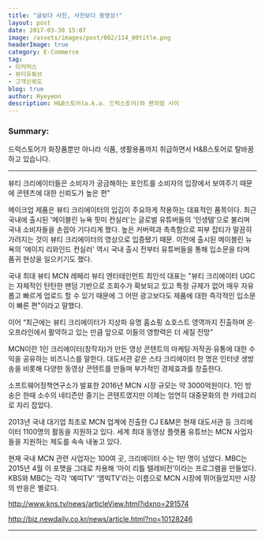 ```yaml
---
title: "글보다 사진, 사진보다 동영상!"
layout: post
date: 2017-03-30 15:07
image: /assets/images/post/002/114_00title.png
headerImage: true
category: E-Commerce
tag:
- 이커머스
- 뷰티유튜브
- 고객신뢰도
blog: true
author: Hyeyeon
description: H&B스토어(a.k.a. 드럭스토어)와 편의점 사이
---
```


### Summary:

드럭스토어가 화장품뿐만 아니라 식품, 생활용품까지 취급하면서 H&B스토어로 탈바꿈하고 있습니다.

---


뷰티 크리에이터들은 소비자가 궁금해하는 포인트를 소비자의 입장에서 보여주기 때문에 콘텐츠에 대한 신뢰도가 높은 편"

메이크업 제품은 뷰티 크리에이터의 입김이 주요하게 작용하는 대표적인 품목이다. 최근 국내에 출시된 '메이블린 뉴욕 핏미 컨실러'는 글로벌 유튜버들의 '인생템'으로 불리며 국내 소비자들을 손꼽아 기다리게 했다. 높은 커버력과 촉촉함으로 피부 잡티가 말끔히 가려지는 것이 뷰티 크리에이터의 영상으로 입증됐기 때문. 이전에 출시된 메이블린 뉴욕의 '에이지 리와인드 컨실러' 역시 국내 출시 전부터 유튜버들을 통해 입소문을 타며 품귀 현상을 일으키기도 했다.

국내 최대 뷰티 MCN 레페리 뷰티 엔터테인먼트 최인석 대표는 "뷰티 크리에이터 UGC는 자체적인 탄탄한 팬덤 기반으로 조회수가 확보되고 있고 특정 규제가 없어 매우 자유롭고 빠르게 업로드 할 수 있기 때문에 그 어떤 광고보다도 제품에 대한 즉각적인 입소문이 빠른 편"이라고 말했다.

이어 “최근에는 뷰티 크리에이터가 지상파 유명 홈쇼핑 쇼호스트 영역까지 진출하며 온·오프라인에서 활약하고 있는 만큼 앞으로 이들의 영향력은 더 세질 전망”


MCN이란 1인 크리에이터(창작자)가 만든 영상 콘텐트의 마케팅·저작권·유통에 대한 수익을 공유하는 비즈니스를 말한다. 대도서관 같은 스타 크리에이터 한 명은 인터넷 생방송을 비롯해 다양한 동영상 콘텐트를 만들며 부가적인 경제효과를 창출한다.


소프트웨어정책연구소가 발표한 2016년 MCN 시장 규모는 약 3000억원이다. 1인 방송은 한때 소수의 네티즌만 즐기는 콘텐트였지만 이제는 엄연히 대중문화의 한 카테고리로 자리 잡았다.

2013년 국내 대기업 최초로 MCN 업계에 진출한 CJ E&M은 현재 대도서관 등 크리에이터 1100명의 활동을 지원하고 있다. 세계 최대 동영상 플랫폼 유튜브는 MCN 사업자들을 지원하는 제도를 속속 내놓고 있다.


현재 국내 MCN 관련 사업자는 100여 곳, 크리에이터 수는 1만 명이 넘었다. MBC는 2015년 4월 이 포맷을 그대로 차용해 ‘마이 리틀 텔레비전’이라는 프로그램을 만들었다. KBS와 MBC는 각각 ‘예띠TV’ ‘엠빅TV’라는 이름으로 MCN 시장에 뛰어들었지만 시장의 반응은 별로다.


http://www.kns.tv/news/articleView.html?idxno=291574

http://biz.newdaily.co.kr/news/article.html?no=10128246


---
